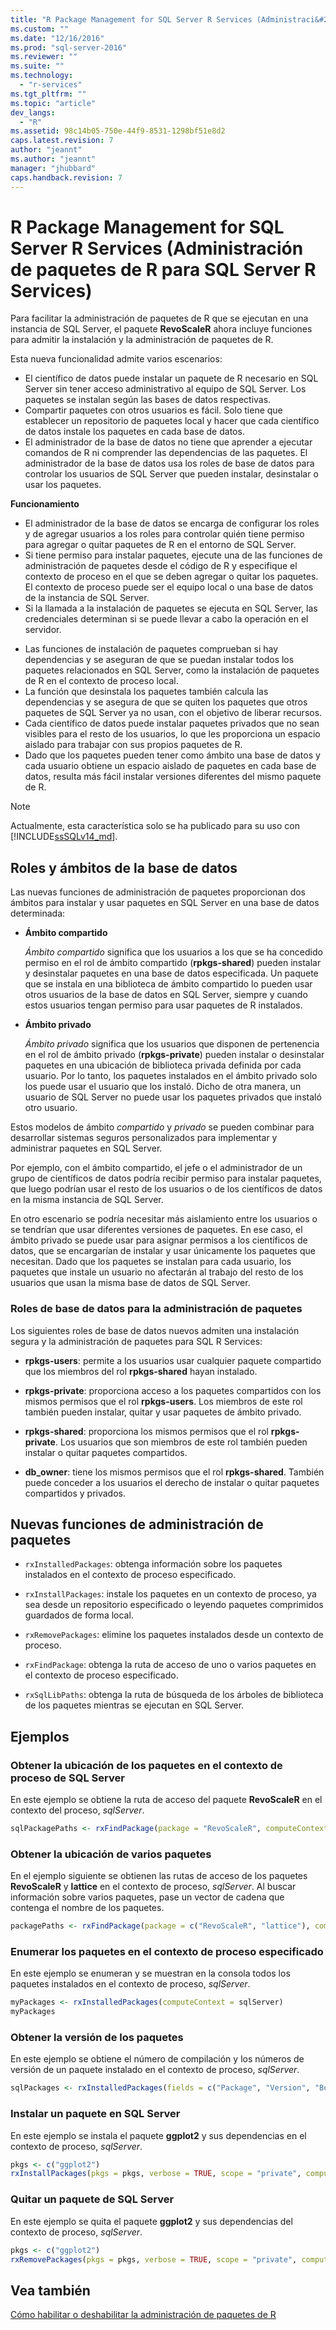 ```yaml
---
title: "R Package Management for SQL Server R Services (Administraci&#243;n de paquetes de R para SQL Server R Services) | Microsoft Docs"
ms.custom: ""
ms.date: "12/16/2016"
ms.prod: "sql-server-2016"
ms.reviewer: ""
ms.suite: ""
ms.technology: 
  - "r-services"
ms.tgt_pltfrm: ""
ms.topic: "article"
dev_langs: 
  - "R"
ms.assetid: 98c14b05-750e-44f9-8531-1298bf51e8d2
caps.latest.revision: 7
author: "jeannt"
ms.author: "jeannt"
manager: "jhubbard"
caps.handback.revision: 7
---
```

# R Package Management for SQL Server R Services (Administraci&#243;n de paquetes de R para SQL Server R Services)
Para facilitar la administración de paquetes de R que se ejecutan en una instancia de SQL Server, el paquete **RevoScaleR** ahora incluye funciones para admitir la instalación y la administración de paquetes de R. 

Esta nueva funcionalidad admite varios escenarios:

- El científico de datos puede instalar un paquete de R necesario en SQL Server sin tener acceso administrativo al equipo de SQL Server. Los paquetes se instalan según las bases de datos respectivas.
- Compartir paquetes con otros usuarios es fácil. Solo tiene que establecer un repositorio de paquetes local y hacer que cada científico de datos instale los paquetes en cada base de datos.
- El administrador de la base de datos no tiene que aprender a ejecutar comandos de R ni comprender las dependencias de las paquetes. El administrador de la base de datos usa los roles de base de datos para controlar los usuarios de SQL Server que pueden instalar, desinstalar o usar los paquetes.
 
**Funcionamiento**

* El administrador de la base de datos se encarga de configurar los roles y de agregar usuarios a los roles para controlar quién tiene permiso para agregar o quitar paquetes de R en el entorno de SQL Server.
* Si tiene permiso para instalar paquetes, ejecute una de las funciones de administración de paquetes desde el código de R y especifique el contexto de proceso en el que se deben agregar o quitar los paquetes. El contexto de proceso puede ser el equipo local o una base de datos de la instancia de SQL Server. 
* Si la llamada a la instalación de paquetes se ejecuta en SQL Server, las credenciales determinan si se puede llevar a cabo la operación en el servidor. 
- Las funciones de instalación de paquetes comprueban si hay dependencias y se aseguran de que se puedan instalar todos los paquetes relacionados en SQL Server, como la instalación de paquetes de R en el contexto de proceso local.
- La función que desinstala los paquetes también calcula las dependencias y se asegura de que se quiten los paquetes que otros paquetes de SQL Server ya no usan, con el objetivo de liberar recursos.
- Cada científico de datos puede instalar paquetes privados que no sean visibles para el resto de los usuarios, lo que les proporciona un espacio aislado para trabajar con sus propios paquetes de R.
-  Dado que los paquetes pueden tener como ámbito una base de datos y cada usuario obtiene un espacio aislado de paquetes en cada base de datos, resulta más fácil instalar versiones diferentes del mismo paquete de R. 

> [!NOTE]
> Actualmente, esta característica solo se ha publicado para su uso con [!INCLUDE[ssSQLv14_md](../../includes/sssqlv14-md.md)]. 

## <a name="database-roles-and-database-scoping"></a>Roles y ámbitos de la base de datos

Las nuevas funciones de administración de paquetes proporcionan dos ámbitos para instalar y usar paquetes en SQL Server en una base de datos determinada:

- **Ámbito compartido**

  *Ámbito compartido* significa que los usuarios a los que se ha concedido permiso en el rol de ámbito compartido (**rpkgs-shared**) pueden instalar y desinstalar paquetes en una base de datos especificada. Un paquete que se instala en una biblioteca de ámbito compartido lo pueden usar otros usuarios de la base de datos en SQL Server, siempre y cuando estos usuarios tengan permiso para usar paquetes de R instalados. 

- **Ámbito privado** 

  *Ámbito privado* significa que los usuarios que disponen de pertenencia en el rol de ámbito privado (**rpkgs-private**) pueden instalar o desinstalar paquetes en una ubicación de biblioteca privada definida por cada usuario. Por lo tanto, los paquetes instalados en el ámbito privado solo los puede usar el usuario que los instaló. Dicho de otra manera, un usuario de SQL Server no puede usar los paquetes privados que instaló otro usuario. 

Estos modelos de ámbito *compartido* y *privado* se pueden combinar para desarrollar sistemas seguros personalizados para implementar y administrar paquetes en SQL Server. 

Por ejemplo, con el ámbito compartido, el jefe o el administrador de un grupo de científicos de datos podría recibir permiso para instalar paquetes, que luego podrían usar el resto de los usuarios o de los científicos de datos en la misma instancia de SQL Server. 

En otro escenario se podría necesitar más aislamiento entre los usuarios o se tendrían que usar diferentes versiones de paquetes. En ese caso, el ámbito privado se puede usar para asignar permisos a los científicos de datos, que se encargarían de instalar y usar únicamente los paquetes que necesitan. Dado que los paquetes se instalan para cada usuario, los paquetes que instale un usuario no afectarán al trabajo del resto de los usuarios que usan la misma base de datos de SQL Server. 

### <a name="database-roles-for-package-management"></a>Roles de base de datos para la administración de paquetes

Los siguientes roles de base de datos nuevos admiten una instalación segura y la administración de paquetes para SQL R Services: 

- **rpkgs-users**: permite a los usuarios usar cualquier paquete compartido que los miembros del rol **rpkgs-shared** hayan instalado.

- **rpkgs-private**: proporciona acceso a los paquetes compartidos con los mismos permisos que el rol **rpkgs-users**. Los miembros de este rol también pueden instalar, quitar y usar paquetes de ámbito privado.

-  **rpkgs-shared**: proporciona los mismos permisos que el rol **rpkgs-private**. Los usuarios que son miembros de este rol también pueden instalar o quitar paquetes compartidos. 
 
- **db_owner**: tiene los mismos permisos que el rol **rpkgs-shared**. También puede conceder a los usuarios el derecho de instalar o quitar paquetes compartidos y privados.



## <a name="new-package-management-functions"></a>Nuevas funciones de administración de paquetes


+ `rxInstalledPackages`: obtenga información sobre los paquetes instalados en el contexto de proceso especificado.

+ `rxInstallPackages`: instale los paquetes en un contexto de proceso, ya sea desde un repositorio especificado o leyendo paquetes comprimidos guardados de forma local.

+ `rxRemovePackages`: elimine los paquetes instalados desde un contexto de proceso.

+ `rxFindPackage`: obtenga la ruta de acceso de uno o varios paquetes en el contexto de proceso especificado.

+ `rxSqlLibPaths`: obtenga la ruta de búsqueda de los árboles de biblioteca de los paquetes mientras se ejecutan en SQL Server.

## <a name="examples"></a>Ejemplos

### <a name="get-package-location-on-sql-server-compute-context"></a>Obtener la ubicación de los paquetes en el contexto de proceso de SQL Server

En este ejemplo se obtiene la ruta de acceso del paquete **RevoScaleR** en el contexto del proceso, *sqlServer*.

  ```R
  sqlPackagePaths <- rxFindPackage(package = "RevoScaleR", computeContext = sqlServerL)
  ```
  
  ### <a name="get-locations-for-multiple-packages"></a>Obtener la ubicación de varios paquetes

En el ejemplo siguiente se obtienen las rutas de acceso de los paquetes **RevoScaleR** y **lattice** en el contexto de proceso, *sqlServer*. Al buscar información sobre varios paquetes, pase un vector de cadena que contenga el nombre de los paquetes.

  ```R
  packagePaths <- rxFindPackage(package = c("RevoScaleR", "lattice"), computeContext = sqlServer)
  ```



### <a name="list-packages-in-specified-compute-context"></a>Enumerar los paquetes en el contexto de proceso especificado

En este ejemplo se enumeran y se muestran en la consola todos los paquetes instalados en el contexto de proceso, *sqlServer*.

  ```R
  myPackages <- rxInstalledPackages(computeContext = sqlServer) 
  myPackages
  ```

### <a name="get-package-versions"></a>Obtener la versión de los paquetes

En este ejemplo se obtiene el número de compilación y los números de versión de un paquete instalado en el contexto de proceso, *sqlServer*.

  ```R
  sqlPackages <- rxInstalledPackages(fields = c("Package", "Version", "Built"), computeContext = sqlServer) 
```

### <a name="install-a-package-on-sql-server"></a>Instalar un paquete en SQL Server

En este ejemplo se instala el paquete **ggplot2** y sus dependencias en el contexto de proceso, *sqlServer*.

  ```R
  pkgs <- c("ggplot2")
  rxInstallPackages(pkgs = pkgs, verbose = TRUE, scope = "private", computeContext = sqlServer)
  ```

### <a name="remove-a-package-from-sql-server"></a>Quitar un paquete de SQL Server

En este ejemplo se quita el paquete **ggplot2** y sus dependencias del contexto de proceso, *sqlServer*.

  ```R
  pkgs <- c("ggplot2")
  rxRemovePackages(pkgs = pkgs, verbose = TRUE, scope = "private", computeContext = sqlServer)
  ```

## <a name="see-also"></a>Vea también

[Cómo habilitar o deshabilitar la administración de paquetes de R](../../advanced-analytics/r-services/how-to-enable-or-disable-r-package-management.md)
